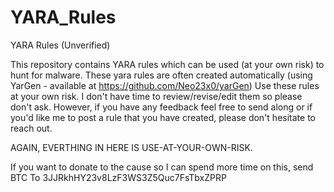 # YARA_Rules
YARA Rules (Unverified)

This repository contains YARA rules which can be used (at your own risk) to hunt for malware. These yara rules are often created automatically (using YarGen - available at https://github.com/Neo23x0/yarGen)
Use these rules at your own risk. I don't have time to review/revise/edit them so please don't ask. However, if you have any feedback feel free to send along or if you'd like me to post a rule that you have created, please don't hesitate to reach out.

AGAIN, EVERTHING IN HERE IS USE-AT-YOUR-OWN-RISK. 


If you want to donate to the cause so I can spend more time on this, send BTC To 3JJRkhHY23v8LzF3WS3Z5Quc7FsTbxZPRP
